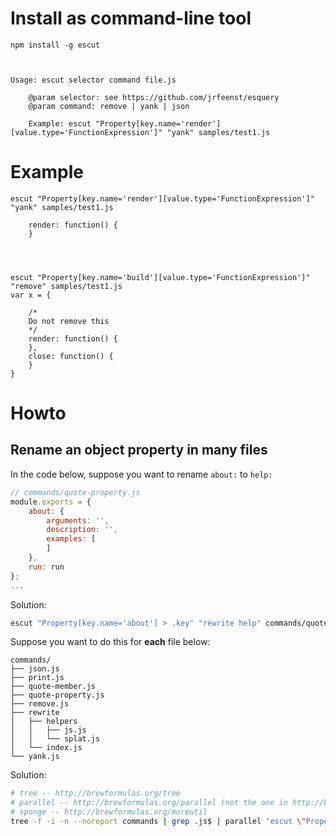 # Install as command-line tool

    npm install -g escut



    Usage: escut selector command file.js

        @param selector: see https://github.com/jrfeenst/esquery
        @param command: remove | yank | json

        Example: escut "Property[key.name='render'][value.type='FunctionExpression']" "yank" samples/test1.js


# Example


    escut "Property[key.name='render'][value.type='FunctionExpression']" "yank" samples/test1.js

        render: function() {
        }




    escut "Property[key.name='build'][value.type='FunctionExpression']" "remove" samples/test1.js
    var x = {

        /*
        Do not remove this
        */
        render: function() {
        },
        close: function() {
        }
    }


# Howto

## Rename an object property in many files

In the code below, suppose you want to rename `about:` to `help:`
```js
// commands/quote-property.js
module.exports = {
    about: {
        arguments: '',
        description: '',
        examples: [
        ]
    },
    run: run
};
...
```

Solution:
```bash
escut "Property[key.name='about'] > .key" "rewrite help" commands/quote-property.js
```

Suppose you want to do this for **each** file below:

    commands/
    ├── json.js
    ├── print.js
    ├── quote-member.js
    ├── quote-property.js
    ├── remove.js
    ├── rewrite
    │   ├── helpers
    │   │   ├── js.js
    │   │   └── splat.js
    │   └── index.js
    └── yank.js

Solution:
```bash
# tree -- http://brewformulas.org/tree
# parallel -- http://brewformulas.org/parallel (not the one in http://brewformulas.org/moreutil)
# sponge -- http://brewformulas.org/moreutil
tree -f -i -n --noreport commands | grep .js$ | parallel "escut \"Property[key.name='about'] > .key\" \"rewrite help\" {} | sponge {}"
```
